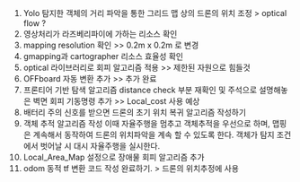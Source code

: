 1. Yolo 탐지한 객체의 거리 파악을 통한 그리드 맵 상의 드론의 위치 조정 > optical flow ? 
2. 영상처리가 라즈베리파이에 가하는 리소스 확인
3. mapping resolution 확인 >> 0.2m x 0.2m 로 변경
4. gmapping과 cartographer 리소스 효율성 확인
5. optical 라이브러리로 회피 알고리즘 적용 >> 제한된 자원으로 힘들것
6. OFFboard 자동 변환 추가 >> 추가 완료
7. 프론티어 기반 탐색 알고리즘 distance check 부분 재확인 및 주석으로 설명해놓은 벽면 회피 기동명령 추가 >> Local_cost 사용 예상
8. 배터리 주의 신호를 받으면 드론의 초기 위치 복귀 알고리즘 작성하기
9. 객체 추적 알고리즘 작성 이때 자율주행을 멈추고 객체추적을 우선으로 하며, 맵핑은 계속해서 동작하여 드론의 위치파악을 계속 할 수 있도록 한다. 객체가 탐지 조건에서 벗어날 시 대시 자율주행을 실시한다.
10. Local_Area_Map 설정으로 장애물 회피 알고리즘 추가
11. odom 동적 tf 변환 코드 작성 완료하기. > 드론의 위치추정에 사용
